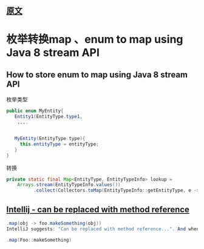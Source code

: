 
## [原文](https://stackoverflow.com/questions/31112967/how-to-store-enum-to-map-using-java-8-stream-api)

# 枚举转换map 、enum to map using Java 8 stream API


## How to store enum to map using Java 8 stream API

枚举类型
```java
public enum MyEntity{
   Entity1(EntityType.type1,
    ....


   MyEntity(EntityType type){
     this.entityType = entityType;
   }
}
```
转换
```java
private static final Map<EntityType, EntityTypeInfo> lookup =
    Arrays.stream(EntityTypeInfo.values())
          .collect(Collectors.toMap(EntityTypeInfo::getEntityType, e -> e));
```



## [Intellij - can be replaced with method reference](https://stackoverflow.com/questions/44874857/intellij-can-be-replaced-with-method-reference)

```java
.map(obj -> foo.makeSomething(obj))
IntelliJ suggests: "Can be replaced with method reference...". And when I try then:

.map(Foo::makeSomething)
```
